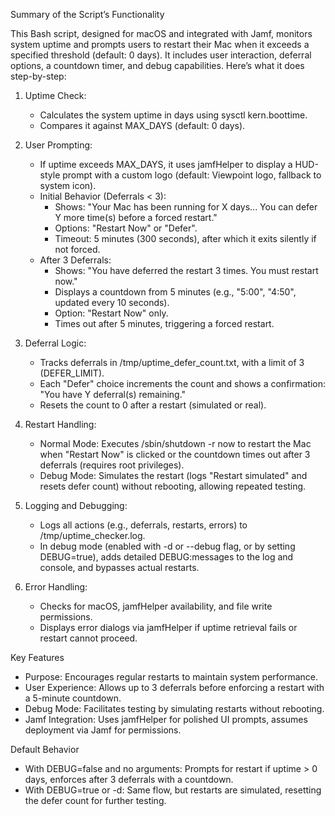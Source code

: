 Summary of the Script’s Functionality


This Bash script, designed for macOS and integrated with Jamf, monitors system uptime and prompts users to restart their Mac when it exceeds a specified threshold (default: 0 days). It includes user interaction, deferral options, a countdown timer, and debug capabilities. Here’s what it does step-by-step:


1. Uptime Check:
    * Calculates the system uptime in days using sysctl kern.boottime.
    * Compares it against MAX_DAYS (default: 0 days).


1. User Prompting:
    * If uptime exceeds MAX_DAYS, it uses jamfHelper to display a HUD-style prompt with a custom logo (default: Viewpoint logo, fallback to system icon).
    * Initial Behavior (Deferrals < 3):
        * Shows: "Your Mac has been running for X days... You can defer Y more time(s) before a forced restart."
        * Options: "Restart Now" or "Defer".
        * Timeout: 5 minutes (300 seconds), after which it exits silently if not forced.
    * After 3 Deferrals:
        * Shows: "You have deferred the restart 3 times. You must restart now."
        * Displays a countdown from 5 minutes (e.g., "5:00", "4:50", updated every 10 seconds).
        * Option: "Restart Now" only.
        * Times out after 5 minutes, triggering a forced restart.


1. Deferral Logic:
    * Tracks deferrals in /tmp/uptime_defer_count.txt, with a limit of 3 (DEFER_LIMIT).
    * Each "Defer" choice increments the count and shows a confirmation: "You have Y deferral(s) remaining."
    * Resets the count to 0 after a restart (simulated or real).
2. Restart Handling:
    * Normal Mode: Executes /sbin/shutdown -r now to restart the Mac when "Restart Now" is clicked or the countdown times out after 3 deferrals (requires root privileges).
    * Debug Mode: Simulates the restart (logs "Restart simulated" and resets defer count) without rebooting, allowing repeated testing.
3. Logging and Debugging:
    * Logs all actions (e.g., deferrals, restarts, errors) to /tmp/uptime_checker.log.
    * In debug mode (enabled with -d or --debug flag, or by setting DEBUG=true), adds detailed DEBUG:messages to the log and console, and bypasses actual restarts.
4. Error Handling:
    * Checks for macOS, jamfHelper availability, and file write permissions.
    * Displays error dialogs via jamfHelper if uptime retrieval fails or restart cannot proceed.


Key Features
* Purpose: Encourages regular restarts to maintain system performance.
* User Experience: Allows up to 3 deferrals before enforcing a restart with a 5-minute countdown.
* Debug Mode: Facilitates testing by simulating restarts without rebooting.
* Jamf Integration: Uses jamfHelper for polished UI prompts, assumes deployment via Jamf for permissions.


Default Behavior
* With DEBUG=false and no arguments: Prompts for restart if uptime > 0 days, enforces after 3 deferrals with a countdown.
* With DEBUG=true or -d: Same flow, but restarts are simulated, resetting the defer count for further testing.
